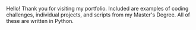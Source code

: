 Hello! Thank you for visiting my portfolio. Included are examples of coding challenges, individual projects, and scripts from my Master's Degree. All of these are written in Python.
